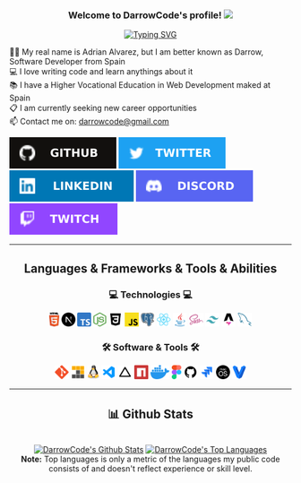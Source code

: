 <h3 align="center">
  Welcome to DarrowCode's profile!
  <img src="https://media.giphy.com/media/hvRJCLFzcasrR4ia7z/giphy.gif" width="28">
</h3>

<div align=center>

  [![Typing SVG](https://readme-typing-svg.herokuapp.com?font=montserrat&color=%2384F3B1&lines=If+you+can+imagine%2C+you+can+program+it)](https://git.io/typing-svg)
</div>
<p>
  👨‍💻 My real name is Adrian Alvarez, but I am better known as Darrow, Software Developer from Spain
  <br>
  💻 I love writing code and learn anythings about it
  <br>
  📚 I have a Higher Vocational Education in Web Development maked at Spain
  <br>
  📋 I am currently seeking new career opportunities
  <br>
  📫 Contact me on: <a href="mailto: darrowcode@gmail.com">darrowcode@gmail.com</a>
</p>


<p>
  <a href="https://github.com/ByDarrow" target="_blank"><img alt="Github" src="./assets/img/github-badge.svg" /></a>
  <a href="https://twitter.com/bydarrow" target="_blank"><img alt="Twitter" src="./assets/img/twitter-badge.svg" /></a>
  <a href="https://www.linkedin.com/in/adrianalro19" target="_blank"><img alt="LinkedIn" src="./assets/img/linkedin-badge.svg" /></a>
  <a href="https://discord.gg/CWHmCUrWhY" target="_blank"><img alt="Discord" src="./assets/img/discord-badge.svg" /></a>
  <a href="https://www.twitch.tv/bydarrow" target="_blank"><img alt="Twitch" src="./assets/img/twitch-badge.svg" /></a>
</p>

<hr>

<h2 align="center">Languages & Frameworks & Tools & Abilities</h2>
<h3 align="center">💻 Technologies 💻</h3>
<p align="center">
  <code><img title="HTML5" height="25" src="./assets/img/html5.svg"></code>
  <code><img title="Next.js" height="25" src="./assets/img/nextjs.svg"></code>
  <code><img title="TypeScript" height="25" src="./assets/img/typescript.svg"></code>
  <code><img title="Nodejs" height="25" src="./assets/img/nodejs.svg"></code>
  <code><img title="CSS" height="25" src="./assets/img/css.svg"></code>
  <code><img title="Javascript" height="25" src="./assets/img/javascript.svg"></code>
  <code><img title="Postgres" height="25" src="./assets/img/postgres.svg"></code>
  <code><img title="React" height="25" src="./assets/img/react.svg"></code>
  <code><img title="Java" height="25" src="./assets/img/java.svg"></code>
  <code><img title="SASS" height="25" src="./assets/img/sass.svg"></code>
  <code><img title="Tailwind" height="25" src="./assets/img/tailwind.svg"></code>
  <code><img title="Astro" height="25" src="./assets/img/astro.svg"></code>
  <code><img title="MySQL" height="25" src="./assets/img/mysql.svg"></code>
</p>

<h3 align="center">🛠️ Software & Tools 🛠️</h3>
<p align="center">
  <code><img title="Git" height="25" src="./assets/img/git.svg"></code>
  <code><img title="PNPM" height="25" src="./assets/img/pnpm.svg"></code>
  <code><img title="Linux" height="25" src="./assets/img/linux.svg"></code>
  <code><img title="Visual Studio Code" height="25" src="./assets/img/visualstudio.svg"></code>
  <code><img title="Vercel" height="25" src="./assets/img/vercel.svg"></code>
  <code><img title="NPM" height="25" src="./assets/img/npm.svg"></code>
  <code><img title="Docker" height="25" src="./assets/img/docker.svg"></code>
  <code><img title="Figma" height="25" src="./assets/img/figma.svg"></code>
  <code><img title="GitHub" height="25" src="./assets/img/github.svg"></code>
  <code><img title="Jira" height="25" src="./assets/img/jira.svg"></code>
  <code><img title="MacOS" height="25" src="./assets/img/macos.svg"></code>
  <code><img title="Vagrant" height="25" src="./assets/img/vagrant.svg"></code>
</p>

<hr>

<h2 align="center">📊 Github Stats</h2>

  <br/>
  <div align="center">
    <a href="https://github.com/anuraghazra/github-readme-stats"><img alt="DarrowCode's Github Stats" src="https://denvercoder1-github-readme-stats.vercel.app/api/?username=DarrowCode&show_icons=true&count_private=true&theme=react&hide_border=true&bg_color=1F222E&title_color=F85D7F&icon_color=F8D866" height="144px"/></a>
    <a href="https://github.com/anuraghazra/github-readme-stats"><img alt="DarrowCode's Top Languages" src="https://github-readme-stats.vercel.app/api/top-langs/?username=DarrowCode&langs_count=8&layout=compact&theme=react&hide_border=true&bg_color=1F222E&title_color=F85D7F&icon_color=F8D866&hide=Jupyter%20Notebook" height="144px"/></a>
    <br/>
    <b>Note:</b> Top languages is only a metric of the languages my public code consists of and doesn't reflect experience or skill level.
  </div>